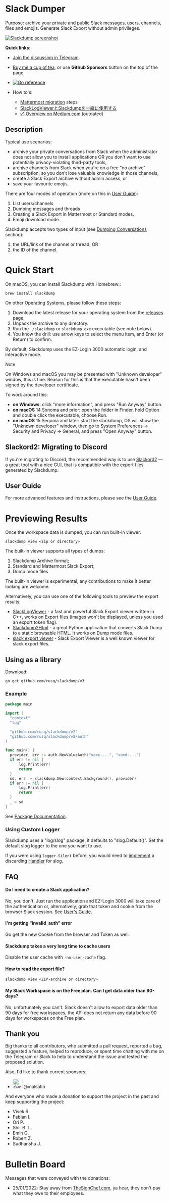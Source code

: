 # Slack Dumper

Purpose:  archive your private and public Slack messages, users, channels,
files and emojis.  Generate Slack Export without admin privileges.

[![Slackdump screenshot](doc/slackdump.webp)](https://github.com/rusq/slackdump/releases/)

**Quick links**:

- [Join the discussion in Telegram](https://t.me/slackdump).
- [Buy me a cup of tea](https://ko-fi.com/rusq_), or use **Github Sponsors**
  button on the top of the page.
- [![Go reference](https://pkg.go.dev/badge/github.com/rusq/slackdump/v3.svg)][godoc]
- How to's:

  - [Mattermost migration][mmost] steps
  - [SlackLogViewerとSlackdumpを一緒に使用する](https://kenkyu-note.hatenablog.com/entry/2022/09/02/090949)
  - [v1 Overview on Medium.com](https://medium.com/@gilyazov/downloading-your-private-slack-conversations-52e50428b3c2)  (outdated)

[godoc]: https://pkg.go.dev/github.com/rusq/slackdump/v3/
[mmost]: doc/usage-export.rst

## Description

Typical use scenarios:

* archive your private conversations from Slack when the administrator
  does not allow you to install applications OR you don't want to use
  potentially privacy-violating third-party tools,
* archive channels from Slack when you're on a free "no archive" subscription,
  so you don't lose valuable knowledge in those channels,
* create a Slack Export archive without admin access, or
* save your favourite emojis.

There are four modes of operation (more on this in [User Guide][ug]):

1. List users/channels
1. Dumping messages and threads
1. Creating a Slack Export in Mattermost or Standard modes.
1. Emoji download mode.

Slackdump accepts two types of input (see [Dumping
Conversations][usage-channels] section):

1. the URL/link of the channel or thread, OR
1. the ID of the channel.

[ug]: doc/README.rst
[usage-channels]: doc/usage-channels.rst

Quick Start
===========

On macOS, you can install Slackdump with Homebrew::

```shell
brew install slackdump
```

On other Operating Systems, please follow these steps:

1. Download the latest release for your operating system from the [releases] page.
1. Unpack the archive to any directory.
1. Run the `./slackdump` or `slackdump.exe` executable (see note below).
1. You know the drill:  use arrow keys to select the menu item, and Enter (or
   Return) to confirm.

[releases]: https://github.com/rusq/slackdump/releases/

By default, Slackdump uses the EZ-Login 3000 automatic login, and interactive
mode.

> [!NOTE] 
> On Windows and macOS you may be presented with "Unknown developer" window,
> this is fine.  Reason for this is that the executable hasn't been signed by
> the developer certificate.

  To work around this:

  - **on Windows**: click "more information", and press "Run
    Anyway" button.
  - **on macOS** 14 Sonoma and prior:  open the folder in Finder, hold Option
    and double click the executable, choose Run.
  - **on macOS** 15 Sequoia and later:  start the slackdump, OS will show the
    "Unknown developer" window, then go to System Preferences -> Security and
    Privacy -> General, and press "Open Anyway" button.


## Slackord2: Migrating to Discord

If you're migrating to Discord, the recommended way is to use
[Slackord2](https://github.com/thomasloupe/Slackord2) — a great tool with a
nice GUI, that is compatible with the export files generated by Slackdump.

## User Guide

For more advanced features and instructions, please see the [User Guide][ug].

# Previewing Results

Once the workspace data is dumped, you can run built-in viewer:

```shell
slackdump view <zip or directory>
```

The built-in viewer supports all types of dumps:

1. Slackdump Archive format;
1. Standard and Mattermost Slack Export;
1. Dump mode files
  
The built-in viewer is experimental, any contributions to make it better looking are welcome.

Alternatively, you can use one of the following tools to preview the
export results:

- [SlackLogViewer] - a fast and powerful Slack Export viewer written in C++, works on Export files (images won't be displayed, unless you used an export token flag).
- [Slackdump2Html] - a great Python application that converts Slack Dump to a
  static browsable HTML.  It works on Dump mode files.
- [slack export viewer][slack-export-viewer] - Slack Export Viewer is a well known viewer for
  slack export files.

[SlackLogViewer]: https://github.com/thayakawa-gh/SlackLogViewer/releases
[Slackdump2Html]: https://github.com/kununu/slackdump2html
[slack-export-viewer]: https://github.com/hfaran/slack-export-viewer


## Using as a library

Download:

```shell
go get github.com/rusq/slackdump/v3
```


### Example

```go
package main

import (
  "context"
  "log"

  "github.com/rusq/slackdump/v2"
  "github.com/rusq/slackdump/v2/auth"
)

func main() {
  provider, err := auth.NewValueAuth("xoxc-...", "xoxd-...")
  if err != nil {
      log.Print(err)
      return
  }
  sd, err := slackdump.New(context.Background(), provider)
  if err != nil {
      log.Print(err)
      return
  }
  _ = sd
}
```

See [Package Documentation][godoc].

### Using Custom Logger
Slackdump uses a "log/slog" package, it defaults to "slog.Default()".  Set the
default slog logger to the one you want to use.

If you were using `logger.Silent` before, you would need to
[implement][slog-handler-guide] a discarding [Handler][godoc-slog-handler] for slog.

[slog-handler-guide]: https://github.com/golang/example/blob/master/slog-handler-guide/README.md
[godoc-slog-handler]: https://pkg.go.dev/log/slog#Handler

## FAQ

#### Do I need to create a Slack application?

No, you don't.  Just run the application and EZ-Login 3000 will take
care of the authentication or, alternatively, grab that token and
cookie from the browser Slack session.  See [User's Guide][ug].



#### I'm getting "invalid_auth" error

Go get the new Cookie from the browser and Token as well.

#### Slackdump takes a very long time to cache users

Disable the user cache with `-no-user-cache` flag.

#### How to read the export file?

```shell
slackdump view <ZIP-archive or directory>
```

#### My Slack Workspace is on the Free plan.  Can I get data older than 90-days?

No, unfortunately you can't.  Slack doesn't allow to export data older than 90
days for free workspaces, the API does not return any data before 90 days for
workspaces on the Free plan.

## Thank you
Big thanks to all contributors, who submitted a pull request, reported a bug,
suggested a feature, helped to reproduce, or spent time chatting with me on
the Telegram or Slack to help to understand the issue and tested the proposed
solution.

Also, I'd like to thank current sponsors:

- [<img class="avatar avatar-user" src="https://avatars.githubusercontent.com/u/9138285?s=60&amp;v=4" width="30" height="30" alt="@malsatin">](https://github.com/malsatin) @malsatin

And everyone who made a donation to support the project in the past and keep
supporting the project:

- Vivek R.
- Fabian I.
- Ori P.
- Shir B. L.
- Emin G.
- Robert Z.
- Sudhanshu J.

# Bulletin Board

Messages that were conveyed with the donations:

- 25/01/2022: Stay away from [TheSignChef.com][glassdoor], ya hear, they don't
  pay what they owe to their employees.

[glassdoor]: https://www.glassdoor.com/Reviews/The-Sign-Chef-Reviews-E1026706.htm
